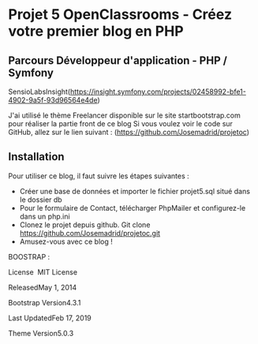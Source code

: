 # Projet 5 OpenClassrooms - Créez votre premier blog en PHP 
## Parcours Développeur d'application - PHP / Symfony

SensioLabsInsight(https://insight.symfony.com/projects/02458992-bfe1-4902-9a5f-93d96564e4de)

J'ai utilisé le thème Freelancer disponible sur le site startbootstrap.com pour réaliser la partie front de ce blog
Si vous voulez voir le code sur GitHub, allez sur le lien suivant : 
(https://github.com/Josemadrid/projetoc)


## Installation

Pour utiliser ce blog, il faut suivre les étapes suivantes :
* Créer une base de données et importer le fichier projet5.sql situé dans le dossier db
* Pour le formulaire de Contact,  télécharger PhpMailer et configurez-le dans un php.ini
* Clonez le projet depuis github. Git clone https://github.com/Josemadrid/projetoc.git
* Amusez-vous avec ce blog !


BOOSTRAP :

License  MIT License

ReleasedMay 1, 2014

Bootstrap Version4.3.1

Last UpdatedFeb 17, 2019

Theme Version5.0.3

